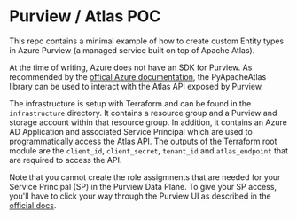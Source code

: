 # Purview / Atlas POC

This repo contains a minimal example of how to create custom Entity types in Azure Purview (a managed service built on top of Apache Atlas).

At the time of writing, Azure does not have an SDK for Purview. As recommended by the [offical Azure documentation](https://www.youtube.com/watch?v=4qzjnMf1GN4), the PyApacheAtlas library can be used to interact with the Atlas API exposed by Purview. 

The infrastructure is setup with Terraform and can be found in the `infrastructure` directory. It contains a resource group and a Purview and storage account within that resource group. In addition, it contains an Azure AD Application and associated Service Principal which are used to programmatically access the Atlas API. The outputs of the Terraform root module are the `client_id`, `client_secret`, `tenant_id` and `atlas_endpoint` that are required to access the API. 

Note that you cannot create the role assigmnents that are needed for your Service Principal (SP) in the Purview Data Plane. To give your SP access, you'll have to click your way through the Purview UI as described in the [official docs](https://docs.microsoft.com/en-us/azure/purview/tutorial-using-rest-apis). 